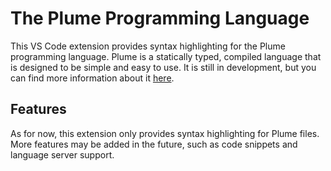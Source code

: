 # The Plume Programming Language

This VS Code extension provides syntax highlighting for the Plume programming language. Plume is a statically typed, compiled language that is designed to be simple and easy to use. It is still in development, but you can find more information about it [here](https://github.com/plume-lang/plume).

## Features

As for now, this extension only provides syntax highlighting for Plume files. More features may be added in the future, such as code snippets and language server support.
